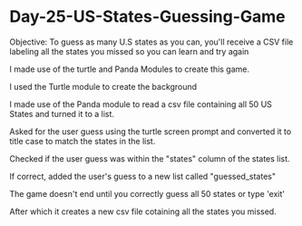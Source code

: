 # Day-25-US-States-Guessing-Game
Objective: To guess as many U.S states as you can, you'll receive a CSV file labeling all the states you missed so you can learn and try again

I made use of the turtle and Panda Modules to create this game.

I used the Turtle module to create the background

I made use of the Panda module to read a csv file containing all 50 US States and turned it to a list.

Asked for the user guess using the turtle screen prompt and converted it to title case to match the states in the list.

Checked if the user guess was within the "states" column of the states list.

If correct, added the user's guess to a new list called "guessed_states"

The game doesn't end until you correctly guess all 50 states or type 'exit'

After which it creates a new csv file cotaining all the states you missed.
